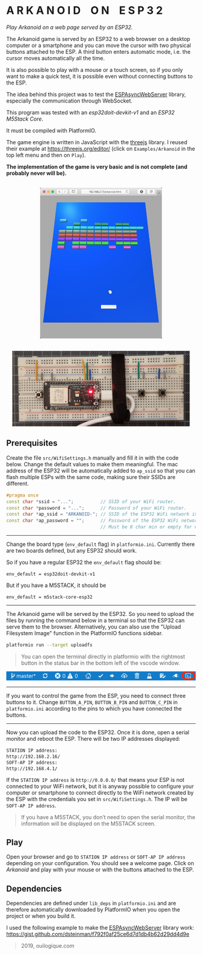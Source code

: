 
# A R K A N O I D    O N    E S P 3 2

*Play Arkanoid on a web page served by an ESP32.*

The Arkanoid game is served by an ESP32 to a web browser on a desktop computer or a smartphone and you can move the cursor with two physical buttons attached to the ESP. A third button enters automatic mode, i.e. the cursor moves automatically all the time.

It is also possible to play with a mouse or a touch screen, so if you only want to make a quick test, it is possible even without connecting buttons to the ESP.

The idea behind this project was to test the [ESPAsyncWebServer](https://github.com/me-no-dev/ESPAsyncWebServer/blob/master/README.md) library, especially the communication through WebSocket.

This program was tested with an *esp32doit-devkit-v1* and an *ESP32 M5Stack Core*.

It must be compiled with PlatformIO.

The game engine is written in JavaScript with the [threejs](https://threejs.org) library. I reused their example at <https://threejs.org/editor/> (click on `Examples/Arkanoid` in the top left menu and then on `Play`).

**The implementation of the game is very basic and is not complete (and probably never will be).**

<p align="center" style="margin-top:30px">
<img height=400px alt="Arkanoid on ESP32" src="images/arkanoid.jpg" />
</p>

<p align="center" style="margin-top:30px">
<img height=200px alt="Arkanoid on ESP32" src="images/arkanoid-on-esp32doit-devkit-v1-lowres.jpg" />
</p>


## Prerequisites

Create the file `src/WifiSettings.h` manually and fill it in with the code below. Change the default values to make them meaningful. The mac address of the ESP32 will be automatically added to `ap_ssid` so that you can flash multiple ESPs with the same code, making sure their SSIDs are different.

```cpp
#pragma once
const char *ssid = "...";          // SSID of your WiFi router.
const char *password = "...";      // Password of your WiFi router.
const char *ap_ssid = "ARKANOID-"; // SSID of the ESP32 WiFi network in soft-AP mode (15 char max).
const char *ap_password = "";      // Password of the ESP32 WiFi network in soft-AP mode.
                                   // Must be 8 char min or empty for no password.
```

---

Change the board type (`env_default` flag) in `platformio.ini`. Currently there are two boards defined, but any ESP32 should work.

So if you have a regular ESP32 the `env_default` flag should be:

    env_default = esp32doit-devkit-v1

But if you have a M5STACK, it should be

    env_default = m5stack-core-esp32

---

The Arkanoid game will be served by the ESP32. So you need to upload the files by running the command below in a terminal so that the ESP32 can serve them to the browser.
Alternatively, you can also use the "Upload Filesystem Image" function in the PlatformIO functions sidebar.

```bash
platformio run --target uploadfs
```

> You can open the terminal directly in platformio with the rightmost button in the status bar in the bottom left of the vscode window.

![PlatformIO status bar terminal button](images/pio-status-bar-terminal.png)

---

If you want to control the game from the ESP, you need to connect three buttons to it. Change `BUTTON_A_PIN`, `BUTTON_B_PIN` and `BUTTON_C_PIN` in `platformio.ini` according to the pins to which you have connected the buttons.

---

Now you can upload the code to the ESP32. Once it is done, open a serial monitor and reboot the ESP. There will be two IP addresses displayed:

    STATION IP address:
    http://192.168.2.16/
    SOFT-AP IP address:
    http://192.168.4.1/

If the `STATION IP address` is `http://0.0.0.0/` that means your ESP is not connected to your WiFi network, but it is anyway possible to configure your computer or smartphone to connect directly to the WiFi network created by the ESP with the credentials you set in `src/WifiSettings.h`. The IP will be `SOFT-AP IP address`.

> If you have a M5STACK, you don’t need to open the serial monitor, the information will be displayed on the M5STACK screen.


## Play

Open your browser and go to `STATION IP address` or `SOFT-AP IP address` depending on your configuration. You should see a welcome page. Click on *Arkanoid* and play with your mouse or with the buttons attached to the ESP.


## Dependencies

Dependencies are defined under `lib_deps` in `platformio.ini` and are therefore automatically downloaded by PlatformIO when you open the project or when you build it.

I used the following example to make the [ESPAsyncWebServer](https://github.com/me-no-dev/ESPAsyncWebServer/blob/master/README.md) library work:
<https://gist.github.com/dsteinman/f792f0af25ce6d7d1db4b62d29dd4d9e>

> 2019, ouilogique.com
